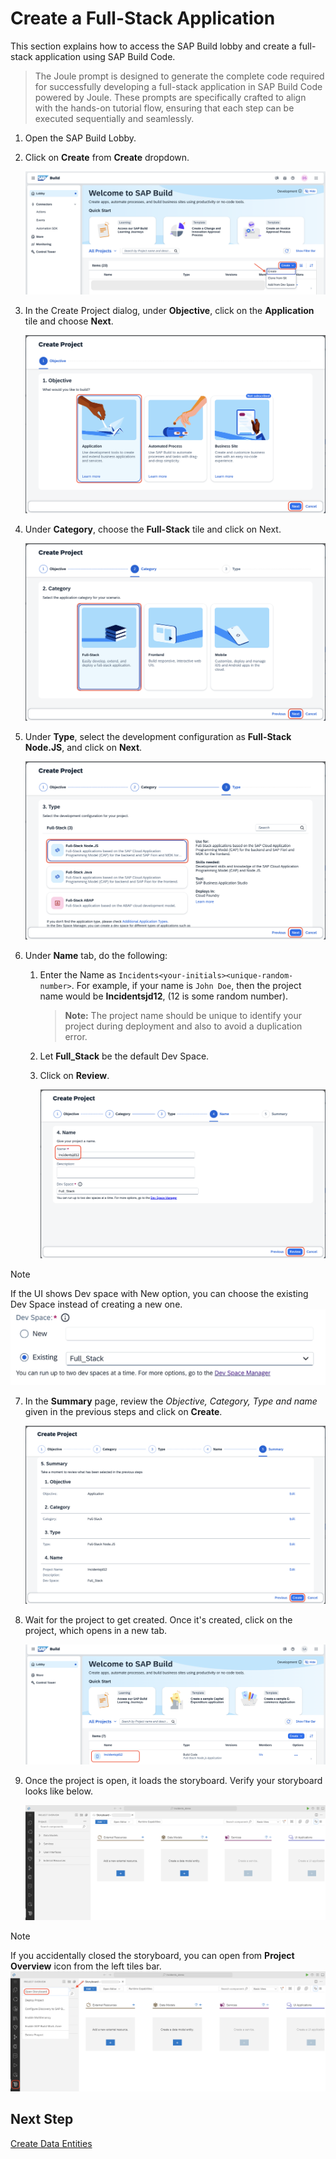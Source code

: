 # Create a Full-Stack Application

This section explains how to access the SAP Build lobby and create a full-stack application using SAP Build Code.

> The Joule prompt is designed to generate the complete code required for successfully developing a full-stack application in SAP Build Code powered by Joule. These prompts are specifically crafted to align with the hands-on tutorial flow, ensuring that each step can be executed sequentially and seamlessly.

1. Open the SAP Build Lobby.

2. Click on **Create** from **Create** dropdown.

    ![build lobby](../../build-code/images/create-full-stack-project/new-create.png)

3. In the Create Project dialog, under **Objective**, click on the **Application** tile and choose **Next**.
    
    ![build application](../../build-code/images/create-full-stack-project/new-application.png)

4. Under **Category**, choose the **Full-Stack** tile and click on Next.

    ![build code](../../build-code/images/create-full-stack-project/new-fullstack.png)

5. Under **Type**, select the development configuration as **Full-Stack Node.JS**, and click on **Next**. 

    ![full-stack-app](../../build-code/images/create-full-stack-project/new-nodejs.png)

6. Under **Name** tab, do the following:
    1. Enter the Name as `Incidents<your-initials><unique-random-number>`. For example, if your name is `John Doe`, then the project name would be **Incidentsjd12**, (12 is some random number).

        > **Note:** The project name should be unique to identify your project during deployment and also to avoid a duplication error.
    2. Let **Full_Stack** be the default Dev Space.

    3. Click on **Review**.

        ![project details](../../build-code/images/create-full-stack-project/new-name.png)

> [!Note]
> If the UI shows Dev space with New option, you can choose the existing Dev Space instead of creating a new one. 
![project details](../../build-code/images/create-full-stack-project/create1.png)

7. In the **Summary** page, review the *Objective, Category, Type and name* given in the previous steps and click on **Create**.

    ![project-created](../../build-code/images/create-full-stack-project/new-review.png)

8. Wait for the project to get created. Once it's created, click on the project, which opens in a new tab.

    ![project-created](../../build-code/images/create-full-stack-project/project_created.png)

9. Once the project is open, it loads the storyboard. Verify your storyboard looks like below.
 
    ![project-storyboard](../images/others/storyboard.png)

> [!Note]
> If you accidentally closed the storyboard, you can open from **Project Overview** icon from the left tiles bar.
![project-storyboard](../images/others/open-sb.png)


## Next Step

[Create Data Entities](create-data-entities.md)

